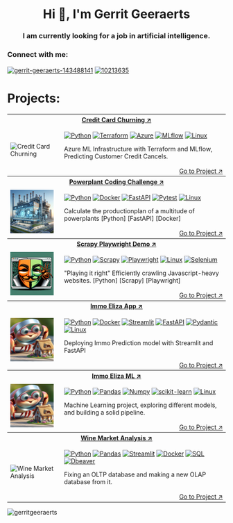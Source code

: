 <h1 align="center">Hi 👋, I'm Gerrit Geeraerts</h1>
<h3 align="center">I am currently looking for a job in artificial intelligence.</h3>

<h3 align="left">Connect with me:</h3>
<p align="left">
<a href="https://linkedin.com/in/gerrit-geeraerts-143488141" target="blank"><img align="center" src="https://raw.githubusercontent.com/rahuldkjain/github-profile-readme-generator/master/src/images/icons/Social/linked-in-alt.svg" alt="gerrit-geeraerts-143488141" height="30" width="40" /></a>
<a href="https://stackoverflow.com/users/10213635" target="blank"><img align="center" src="https://raw.githubusercontent.com/rahuldkjain/github-profile-readme-generator/master/src/images/icons/Social/stack-overflow.svg" alt="10213635" height="30" width="40" /></a>
</p>
<h1>Projects:</h1>
<table>
<tr style="margin-top:10px;">
    <th colspan="2" style="text-align: center;">
      <a href="https://github.com/GerritGeeraerts/churning" target="_blank">Credit Card Churning ↗</a>
    </th>
  </tr>
  <tr>
    <td>
      <img src="" alt="Credit Card Churning" width="100" height="100">
    </td>
    <td>
      <p dir="auto"><a target="_blank" rel="noopener noreferrer nofollow" href="https://camo.githubusercontent.com/0562f16a4ae7e35dae6087bf8b7805fb7e664a9e7e20ae6d163d94e56b94f32d/68747470733a2f2f696d672e736869656c64732e696f2f62616467652f707974686f6e2d3336373041303f7374796c653d666f722d7468652d6261646765266c6f676f3d707974686f6e266c6f676f436f6c6f723d666664643534"><img src="https://camo.githubusercontent.com/0562f16a4ae7e35dae6087bf8b7805fb7e664a9e7e20ae6d163d94e56b94f32d/68747470733a2f2f696d672e736869656c64732e696f2f62616467652f707974686f6e2d3336373041303f7374796c653d666f722d7468652d6261646765266c6f676f3d707974686f6e266c6f676f436f6c6f723d666664643534" alt="Python" data-canonical-src="https://img.shields.io/badge/python-3670A0?style=for-the-badge&amp;logo=python&amp;logoColor=ffdd54" style="max-width: 100%;"></a>
<a target="_blank" rel="noopener noreferrer nofollow" href="https://camo.githubusercontent.com/cb377f38a9897bbcbe70d8da37ec2b5952e2daccf1f5554ef4f143014990bcf6/68747470733a2f2f696d672e736869656c64732e696f2f62616467652f7465727261666f726d2d3632334345343f7374796c653d666f722d7468652d6261646765266c6f676f3d7465727261666f726d266c6f676f436f6c6f723d7768697465"><img src="https://camo.githubusercontent.com/cb377f38a9897bbcbe70d8da37ec2b5952e2daccf1f5554ef4f143014990bcf6/68747470733a2f2f696d672e736869656c64732e696f2f62616467652f7465727261666f726d2d3632334345343f7374796c653d666f722d7468652d6261646765266c6f676f3d7465727261666f726d266c6f676f436f6c6f723d7768697465" alt="Terraform" data-canonical-src="https://img.shields.io/badge/terraform-623CE4?style=for-the-badge&amp;logo=terraform&amp;logoColor=white" style="max-width: 100%;"></a>
<a target="_blank" rel="noopener noreferrer nofollow" href="https://camo.githubusercontent.com/9d7ae7dec8f2cdbd7533337130f76a00915b96fb37d67d6ec01bb6ea9d08800b/68747470733a2f2f696d672e736869656c64732e696f2f62616467652f617a7572652d3030383944363f7374796c653d666f722d7468652d6261646765266c6f676f3d6d6963726f736f66742d617a757265266c6f676f436f6c6f723d7768697465"><img src="https://camo.githubusercontent.com/9d7ae7dec8f2cdbd7533337130f76a00915b96fb37d67d6ec01bb6ea9d08800b/68747470733a2f2f696d672e736869656c64732e696f2f62616467652f617a7572652d3030383944363f7374796c653d666f722d7468652d6261646765266c6f676f3d6d6963726f736f66742d617a757265266c6f676f436f6c6f723d7768697465" alt="Azure" data-canonical-src="https://img.shields.io/badge/azure-0089D6?style=for-the-badge&amp;logo=microsoft-azure&amp;logoColor=white" style="max-width: 100%;"></a>
<a target="_blank" rel="noopener noreferrer nofollow" href="https://camo.githubusercontent.com/4782248bc3c70235dff8e45086fa35dc4f80ef93a722de01f6fc9a0b78a503a8/68747470733a2f2f696d672e736869656c64732e696f2f62616467652f4d4c666c6f772d3030373742353f7374796c653d666f722d7468652d6261646765266c6f676f3d6d6c666c6f77266c6f676f436f6c6f723d7768697465"><img src="https://camo.githubusercontent.com/4782248bc3c70235dff8e45086fa35dc4f80ef93a722de01f6fc9a0b78a503a8/68747470733a2f2f696d672e736869656c64732e696f2f62616467652f4d4c666c6f772d3030373742353f7374796c653d666f722d7468652d6261646765266c6f676f3d6d6c666c6f77266c6f676f436f6c6f723d7768697465" alt="MLflow" data-canonical-src="https://img.shields.io/badge/MLflow-0077B5?style=for-the-badge&amp;logo=mlflow&amp;logoColor=white" style="max-width: 100%;"></a>
<a target="_blank" rel="noopener noreferrer nofollow" href="https://camo.githubusercontent.com/7eefb2ba052806d8a9ce69863c2eeb3b03cd5935ead7bd2e9245ae2e705a1adf/68747470733a2f2f696d672e736869656c64732e696f2f62616467652f4c696e75782d4643433632343f7374796c653d666f722d7468652d6261646765266c6f676f3d6c696e7578266c6f676f436f6c6f723d626c61636b"><img src="https://camo.githubusercontent.com/7eefb2ba052806d8a9ce69863c2eeb3b03cd5935ead7bd2e9245ae2e705a1adf/68747470733a2f2f696d672e736869656c64732e696f2f62616467652f4c696e75782d4643433632343f7374796c653d666f722d7468652d6261646765266c6f676f3d6c696e7578266c6f676f436f6c6f723d626c61636b" alt="Linux" data-canonical-src="https://img.shields.io/badge/Linux-FCC624?style=for-the-badge&amp;logo=linux&amp;logoColor=black" style="max-width: 100%;"></a></p>
      Azure ML Infrastructure with Terraform and MLflow, Predicting Customer Credit Cancels.
      <br><br>
      <a href="https://github.com/GerritGeeraerts/churning" target="_blank" style="float: right;">Go to Project ↗</a>
    </td>
  </tr>
  <tr style="border: none;">
    <th colspan="2" style="text-align: center;">
      <a href="https://github.com/GerritGeeraerts/powerplant-coding-challenge" target="_blank">Powerplant Coding Challenge ↗</a>
    </th>
  </tr>
  <tr>
    <td>
      <img src="https://github.com/GerritGeeraerts/powerplant-coding-challenge/raw/master/assets/fast_api_power_plant.jpeg" alt="Fast Api Powerplant" width="100" height="100">
    </td>
    <td>
      <p dir="auto"><a target="_blank" rel="noopener noreferrer nofollow" href="https://camo.githubusercontent.com/0562f16a4ae7e35dae6087bf8b7805fb7e664a9e7e20ae6d163d94e56b94f32d/68747470733a2f2f696d672e736869656c64732e696f2f62616467652f707974686f6e2d3336373041303f7374796c653d666f722d7468652d6261646765266c6f676f3d707974686f6e266c6f676f436f6c6f723d666664643534"><img src="https://camo.githubusercontent.com/0562f16a4ae7e35dae6087bf8b7805fb7e664a9e7e20ae6d163d94e56b94f32d/68747470733a2f2f696d672e736869656c64732e696f2f62616467652f707974686f6e2d3336373041303f7374796c653d666f722d7468652d6261646765266c6f676f3d707974686f6e266c6f676f436f6c6f723d666664643534" alt="Python" data-canonical-src="https://img.shields.io/badge/python-3670A0?style=for-the-badge&amp;logo=python&amp;logoColor=ffdd54" style="max-width: 100%;"></a>
<a target="_blank" rel="noopener noreferrer nofollow" href="https://camo.githubusercontent.com/8396abd667a0eca7d28cdb29ec63b6bf29a7854c7c3d467e6ece648c7e9b81e1/68747470733a2f2f696d672e736869656c64732e696f2f62616467652f646f636b65722d2532333064623765642e7376673f7374796c653d666f722d7468652d6261646765266c6f676f3d646f636b6572266c6f676f436f6c6f723d7768697465"><img src="https://camo.githubusercontent.com/8396abd667a0eca7d28cdb29ec63b6bf29a7854c7c3d467e6ece648c7e9b81e1/68747470733a2f2f696d672e736869656c64732e696f2f62616467652f646f636b65722d2532333064623765642e7376673f7374796c653d666f722d7468652d6261646765266c6f676f3d646f636b6572266c6f676f436f6c6f723d7768697465" alt="Docker" data-canonical-src="https://img.shields.io/badge/docker-%230db7ed.svg?style=for-the-badge&amp;logo=docker&amp;logoColor=white" style="max-width: 100%;"></a>
<a target="_blank" rel="noopener noreferrer nofollow" href="https://camo.githubusercontent.com/6d56faef03529ac56db4d6f0945f8deff412674e8ce7a77791fd7e41b771ac4b/68747470733a2f2f696d672e736869656c64732e696f2f62616467652f466173744150492d3030353537313f7374796c653d666f722d7468652d6261646765266c6f676f3d66617374617069"><img src="https://camo.githubusercontent.com/6d56faef03529ac56db4d6f0945f8deff412674e8ce7a77791fd7e41b771ac4b/68747470733a2f2f696d672e736869656c64732e696f2f62616467652f466173744150492d3030353537313f7374796c653d666f722d7468652d6261646765266c6f676f3d66617374617069" alt="FastAPI" data-canonical-src="https://img.shields.io/badge/FastAPI-005571?style=for-the-badge&amp;logo=fastapi" style="max-width: 100%;"></a>
<a target="_blank" rel="noopener noreferrer nofollow" href="https://camo.githubusercontent.com/17bb91e75763b5a083e57da6186a2ddf7df43a11be899fd29ee5aba826d92d9b/68747470733a2f2f696d672e736869656c64732e696f2f62616467652f7079746573742d3336373041303f7374796c653d666f722d7468652d6261646765266c6f676f3d707974657374266c6f676f436f6c6f723d666664643534"><img src="https://camo.githubusercontent.com/17bb91e75763b5a083e57da6186a2ddf7df43a11be899fd29ee5aba826d92d9b/68747470733a2f2f696d672e736869656c64732e696f2f62616467652f7079746573742d3336373041303f7374796c653d666f722d7468652d6261646765266c6f676f3d707974657374266c6f676f436f6c6f723d666664643534" alt="Pytest" data-canonical-src="https://img.shields.io/badge/pytest-3670A0?style=for-the-badge&amp;logo=pytest&amp;logoColor=ffdd54" style="max-width: 100%;"></a>
<a target="_blank" rel="noopener noreferrer nofollow" href="https://camo.githubusercontent.com/7eefb2ba052806d8a9ce69863c2eeb3b03cd5935ead7bd2e9245ae2e705a1adf/68747470733a2f2f696d672e736869656c64732e696f2f62616467652f4c696e75782d4643433632343f7374796c653d666f722d7468652d6261646765266c6f676f3d6c696e7578266c6f676f436f6c6f723d626c61636b"><img src="https://camo.githubusercontent.com/7eefb2ba052806d8a9ce69863c2eeb3b03cd5935ead7bd2e9245ae2e705a1adf/68747470733a2f2f696d672e736869656c64732e696f2f62616467652f4c696e75782d4643433632343f7374796c653d666f722d7468652d6261646765266c6f676f3d6c696e7578266c6f676f436f6c6f723d626c61636b" alt="Linux" data-canonical-src="https://img.shields.io/badge/Linux-FCC624?style=for-the-badge&amp;logo=linux&amp;logoColor=black" style="max-width: 100%;"></a></p>
      Calculate the productionplan of a multitude of powerplants [Python] [FastAPI] [Docker] 
      <br><br>
      <a href="https://github.com/GerritGeeraerts/powerplant-coding-challenge" target="_blank" style="float: right;">Go to Project ↗</a>
    </td>
  </tr>
  <tr style="margin-top:10px;">
    <th colspan="2" style="text-align: center;">
      <a href="https://github.com/GerritGeeraerts/scrapy-playwright-demo" target="_blank">Scrapy Playwright Demo ↗</a>
    </th>
  </tr>
  <tr>
    <td>
      <img src="https://github.com/GerritGeeraerts/scrapy-playwright-demo/raw/main/assets/scrapy-playwright.png" alt="Scrapy Playwright Demo" width="100" height="100">
    </td>
    <td>
      <p dir="auto"><a target="_blank" rel="noopener noreferrer nofollow" href="https://camo.githubusercontent.com/0562f16a4ae7e35dae6087bf8b7805fb7e664a9e7e20ae6d163d94e56b94f32d/68747470733a2f2f696d672e736869656c64732e696f2f62616467652f707974686f6e2d3336373041303f7374796c653d666f722d7468652d6261646765266c6f676f3d707974686f6e266c6f676f436f6c6f723d666664643534"><img src="https://camo.githubusercontent.com/0562f16a4ae7e35dae6087bf8b7805fb7e664a9e7e20ae6d163d94e56b94f32d/68747470733a2f2f696d672e736869656c64732e696f2f62616467652f707974686f6e2d3336373041303f7374796c653d666f722d7468652d6261646765266c6f676f3d707974686f6e266c6f676f436f6c6f723d666664643534" alt="Python" data-canonical-src="https://img.shields.io/badge/python-3670A0?style=for-the-badge&amp;logo=python&amp;logoColor=ffdd54" style="max-width: 100%;"></a>
<a target="_blank" rel="noopener noreferrer nofollow" href="https://camo.githubusercontent.com/4abda986c2314849b5513048d6d4ce32914e646d5aacbd2dae8dbcda6a23a0ea/68747470733a2f2f696d672e736869656c64732e696f2f62616467652f7363726170792d3530393632643f7374796c653d666f722d7468652d6261646765266c6f676f3d736372617079266c6f676f436f6c6f723d7768697465"><img src="https://camo.githubusercontent.com/4abda986c2314849b5513048d6d4ce32914e646d5aacbd2dae8dbcda6a23a0ea/68747470733a2f2f696d672e736869656c64732e696f2f62616467652f7363726170792d3530393632643f7374796c653d666f722d7468652d6261646765266c6f676f3d736372617079266c6f676f436f6c6f723d7768697465" alt="Scrapy" data-canonical-src="https://img.shields.io/badge/scrapy-50962d?style=for-the-badge&amp;logo=scrapy&amp;logoColor=white" style="max-width: 100%;"></a>
<a target="_blank" rel="noopener noreferrer nofollow" href="https://camo.githubusercontent.com/db3dc579d541cbbf5a11ef260e28b7c28eb8918868cdcb7215907c6c40e02731/68747470733a2f2f696d672e736869656c64732e696f2f62616467652f506c61797772696768742d3262333133373f7374796c653d666f722d7468652d6261646765266c6f676f3d706c6179777269676874266c6f676f436f6c6f723d6f72616e6765"><img src="https://camo.githubusercontent.com/db3dc579d541cbbf5a11ef260e28b7c28eb8918868cdcb7215907c6c40e02731/68747470733a2f2f696d672e736869656c64732e696f2f62616467652f506c61797772696768742d3262333133373f7374796c653d666f722d7468652d6261646765266c6f676f3d706c6179777269676874266c6f676f436f6c6f723d6f72616e6765" alt="Playwright" data-canonical-src="https://img.shields.io/badge/Playwright-2b3137?style=for-the-badge&amp;logo=playwright&amp;logoColor=orange" style="max-width: 100%;"></a>
<a target="_blank" rel="noopener noreferrer nofollow" href="https://camo.githubusercontent.com/7eefb2ba052806d8a9ce69863c2eeb3b03cd5935ead7bd2e9245ae2e705a1adf/68747470733a2f2f696d672e736869656c64732e696f2f62616467652f4c696e75782d4643433632343f7374796c653d666f722d7468652d6261646765266c6f676f3d6c696e7578266c6f676f436f6c6f723d626c61636b"><img src="https://camo.githubusercontent.com/7eefb2ba052806d8a9ce69863c2eeb3b03cd5935ead7bd2e9245ae2e705a1adf/68747470733a2f2f696d672e736869656c64732e696f2f62616467652f4c696e75782d4643433632343f7374796c653d666f722d7468652d6261646765266c6f676f3d6c696e7578266c6f676f436f6c6f723d626c61636b" alt="Linux" data-canonical-src="https://img.shields.io/badge/Linux-FCC624?style=for-the-badge&amp;logo=linux&amp;logoColor=black" style="max-width: 100%;"></a>
<a target="_blank" rel="noopener noreferrer nofollow" href="https://camo.githubusercontent.com/031070f64e275da671ba401e1408816cced59a0d7e0b223577fa5c182af7ea19/68747470733a2f2f696d672e736869656c64732e696f2f62616467652f2d73656c656e69756d2d6165616561653f7374796c653d666f722d7468652d6261646765266c6f676f3d73656c656e69756d266c6f676f436f6c6f723d7768697465"><img src="https://camo.githubusercontent.com/031070f64e275da671ba401e1408816cced59a0d7e0b223577fa5c182af7ea19/68747470733a2f2f696d672e736869656c64732e696f2f62616467652f2d73656c656e69756d2d6165616561653f7374796c653d666f722d7468652d6261646765266c6f676f3d73656c656e69756d266c6f676f436f6c6f723d7768697465" alt="Selenium" data-canonical-src="https://img.shields.io/badge/-selenium-aeaeae?style=for-the-badge&amp;logo=selenium&amp;logoColor=white" style="max-width: 100%;"></a></p>
      "Playing it right" Efficiently crawling Javascript-heavy websites. [Python] [Scrapy] [Playwright]
      <br><br>
      <a href="https://github.com/GerritGeeraerts/scrapy-playwright-demo" target="_blank" style="float: right;">Go to Project ↗</a>
    </td>
  </tr>

<tr>
  <th colspan="2" style="text-align: center;"><a href="https://github.com/GerritGeeraerts/immo-eliza-app" target="_blank">Immo Eliza App ↗</a></th>
</tr>
<tr>
  <td>
    <img src="https://github.com/GerritGeeraerts/immo-eliza-ml/raw/master/assets/charlie.png" alt="Immo Eliza App" width="100" height="100">
  </td>
  <td>
    <p dir="auto"><a target="_blank" rel="noopener noreferrer nofollow" href="https://camo.githubusercontent.com/0562f16a4ae7e35dae6087bf8b7805fb7e664a9e7e20ae6d163d94e56b94f32d/68747470733a2f2f696d672e736869656c64732e696f2f62616467652f707974686f6e2d3336373041303f7374796c653d666f722d7468652d6261646765266c6f676f3d707974686f6e266c6f676f436f6c6f723d666664643534"><img src="https://camo.githubusercontent.com/0562f16a4ae7e35dae6087bf8b7805fb7e664a9e7e20ae6d163d94e56b94f32d/68747470733a2f2f696d672e736869656c64732e696f2f62616467652f707974686f6e2d3336373041303f7374796c653d666f722d7468652d6261646765266c6f676f3d707974686f6e266c6f676f436f6c6f723d666664643534" alt="Python" data-canonical-src="https://img.shields.io/badge/python-3670A0?style=for-the-badge&amp;logo=python&amp;logoColor=ffdd54" style="max-width: 100%;"></a>
<a target="_blank" rel="noopener noreferrer nofollow" href="https://camo.githubusercontent.com/cab240f85acd73c8eca7b1f3b8bb06ef0c4357e99f29b0c71f7d6e621909b32c/68747470733a2f2f696d672e736869656c64732e696f2f62616467652f446f636b65722d3234393645443f7374796c653d666f722d7468652d6261646765266c6f676f3d646f636b6572266c6f676f436f6c6f723d7768697465"><img src="https://camo.githubusercontent.com/cab240f85acd73c8eca7b1f3b8bb06ef0c4357e99f29b0c71f7d6e621909b32c/68747470733a2f2f696d672e736869656c64732e696f2f62616467652f446f636b65722d3234393645443f7374796c653d666f722d7468652d6261646765266c6f676f3d646f636b6572266c6f676f436f6c6f723d7768697465" alt="Docker" data-canonical-src="https://img.shields.io/badge/Docker-2496ED?style=for-the-badge&amp;logo=docker&amp;logoColor=white" style="max-width: 100%;"></a>
<a target="_blank" rel="noopener noreferrer nofollow" href="https://camo.githubusercontent.com/121d8055ce25931b33557341b1397ec6721dca05b7f07978cbf3c9b9f4509b13/68747470733a2f2f696d672e736869656c64732e696f2f62616467652f53747265616d6c69742d4646344234423f7374796c653d666f722d7468652d6261646765266c6f676f3d73747265616d6c6974266c6f676f436f6c6f723d7768697465"><img src="https://camo.githubusercontent.com/121d8055ce25931b33557341b1397ec6721dca05b7f07978cbf3c9b9f4509b13/68747470733a2f2f696d672e736869656c64732e696f2f62616467652f53747265616d6c69742d4646344234423f7374796c653d666f722d7468652d6261646765266c6f676f3d73747265616d6c6974266c6f676f436f6c6f723d7768697465" alt="Streamlit" data-canonical-src="https://img.shields.io/badge/Streamlit-FF4B4B?style=for-the-badge&amp;logo=streamlit&amp;logoColor=white" style="max-width: 100%;"></a>
<a target="_blank" rel="noopener noreferrer nofollow" href="https://camo.githubusercontent.com/a5263c525c2b1260b92341082f449127891098ea4b54c55b3e601d5f03f98955/68747470733a2f2f696d672e736869656c64732e696f2f62616467652f466173744150492d3030393638383f7374796c653d666f722d7468652d6261646765266c6f676f3d66617374617069266c6f676f436f6c6f723d7768697465"><img src="https://camo.githubusercontent.com/a5263c525c2b1260b92341082f449127891098ea4b54c55b3e601d5f03f98955/68747470733a2f2f696d672e736869656c64732e696f2f62616467652f466173744150492d3030393638383f7374796c653d666f722d7468652d6261646765266c6f676f3d66617374617069266c6f676f436f6c6f723d7768697465" alt="FastAPI" data-canonical-src="https://img.shields.io/badge/FastAPI-009688?style=for-the-badge&amp;logo=fastapi&amp;logoColor=white" style="max-width: 100%;"></a>
<a target="_blank" rel="noopener noreferrer nofollow" href="https://camo.githubusercontent.com/880791c82b618b83363a7e40bdeec2452b7926d0824a0ee8a06f32f0d9ceba85/68747470733a2f2f696d672e736869656c64732e696f2f62616467652f507964616e7469632d3333333f7374796c653d666f722d7468652d6261646765266c6f676f3d707964616e746963266c6f676f436f6c6f723d7768697465"><img src="https://camo.githubusercontent.com/880791c82b618b83363a7e40bdeec2452b7926d0824a0ee8a06f32f0d9ceba85/68747470733a2f2f696d672e736869656c64732e696f2f62616467652f507964616e7469632d3333333f7374796c653d666f722d7468652d6261646765266c6f676f3d707964616e746963266c6f676f436f6c6f723d7768697465" alt="Pydantic" data-canonical-src="https://img.shields.io/badge/Pydantic-333?style=for-the-badge&amp;logo=pydantic&amp;logoColor=white" style="max-width: 100%;"></a>
<a target="_blank" rel="noopener noreferrer nofollow" href="https://camo.githubusercontent.com/7eefb2ba052806d8a9ce69863c2eeb3b03cd5935ead7bd2e9245ae2e705a1adf/68747470733a2f2f696d672e736869656c64732e696f2f62616467652f4c696e75782d4643433632343f7374796c653d666f722d7468652d6261646765266c6f676f3d6c696e7578266c6f676f436f6c6f723d626c61636b"><img src="https://camo.githubusercontent.com/7eefb2ba052806d8a9ce69863c2eeb3b03cd5935ead7bd2e9245ae2e705a1adf/68747470733a2f2f696d672e736869656c64732e696f2f62616467652f4c696e75782d4643433632343f7374796c653d666f722d7468652d6261646765266c6f676f3d6c696e7578266c6f676f436f6c6f723d626c61636b" alt="Linux" data-canonical-src="https://img.shields.io/badge/Linux-FCC624?style=for-the-badge&amp;logo=linux&amp;logoColor=black" style="max-width: 100%;"></a></p>
    Deploying Immo Prediction model with Streamlit and FastAPI
    <br><br>
    <a href="https://github.com/GerritGeeraerts/immo-eliza-app" target="_blank" style="float: right;">Go to Project ↗</a>
  </td>
</tr>

<tr>
  <th colspan="2" style="text-align: center;"><a href="https://github.com/GerritGeeraerts/immo-eliza-ml" target="_blank">Immo Eliza ML ↗</a></th>
</tr>
<tr>
  <td>
    <img src="https://github.com/GerritGeeraerts/immo-eliza-ml/raw/master/assets/charlie.png" alt="Immo Eliza ML" width="100" height="100">
  </td>
  <td>
    <p dir="auto"><a target="_blank" rel="noopener noreferrer nofollow" href="https://camo.githubusercontent.com/0562f16a4ae7e35dae6087bf8b7805fb7e664a9e7e20ae6d163d94e56b94f32d/68747470733a2f2f696d672e736869656c64732e696f2f62616467652f707974686f6e2d3336373041303f7374796c653d666f722d7468652d6261646765266c6f676f3d707974686f6e266c6f676f436f6c6f723d666664643534"><img src="https://camo.githubusercontent.com/0562f16a4ae7e35dae6087bf8b7805fb7e664a9e7e20ae6d163d94e56b94f32d/68747470733a2f2f696d672e736869656c64732e696f2f62616467652f707974686f6e2d3336373041303f7374796c653d666f722d7468652d6261646765266c6f676f3d707974686f6e266c6f676f436f6c6f723d666664643534" alt="Python" data-canonical-src="https://img.shields.io/badge/python-3670A0?style=for-the-badge&amp;logo=python&amp;logoColor=ffdd54" style="max-width: 100%;"></a>
<a target="_blank" rel="noopener noreferrer nofollow" href="https://camo.githubusercontent.com/a0b9c64c381d33217c7bfcd925f5eb12d66a539e11fd621bdb6e1ef6d7f3d0f3/68747470733a2f2f696d672e736869656c64732e696f2f62616467652f70616e6461732d3135303435383f7374796c653d666f722d7468652d6261646765266c6f676f3d70616e646173266c6f676f436f6c6f723d7768697465"><img src="https://camo.githubusercontent.com/a0b9c64c381d33217c7bfcd925f5eb12d66a539e11fd621bdb6e1ef6d7f3d0f3/68747470733a2f2f696d672e736869656c64732e696f2f62616467652f70616e6461732d3135303435383f7374796c653d666f722d7468652d6261646765266c6f676f3d70616e646173266c6f676f436f6c6f723d7768697465" alt="Pandas" data-canonical-src="https://img.shields.io/badge/pandas-150458?style=for-the-badge&amp;logo=pandas&amp;logoColor=white" style="max-width: 100%;"></a>
<a target="_blank" rel="noopener noreferrer nofollow" href="https://camo.githubusercontent.com/1318dd7e307848664d45ca0af261158fe408e9f2d7e8a88a26115901c603ea04/68747470733a2f2f696d672e736869656c64732e696f2f62616467652f6e756d70792d3031333234333f7374796c653d666f722d7468652d6261646765266c6f676f3d6e756d7079266c6f676f436f6c6f723d7768697465"><img src="https://camo.githubusercontent.com/1318dd7e307848664d45ca0af261158fe408e9f2d7e8a88a26115901c603ea04/68747470733a2f2f696d672e736869656c64732e696f2f62616467652f6e756d70792d3031333234333f7374796c653d666f722d7468652d6261646765266c6f676f3d6e756d7079266c6f676f436f6c6f723d7768697465" alt="Numpy" data-canonical-src="https://img.shields.io/badge/numpy-013243?style=for-the-badge&amp;logo=numpy&amp;logoColor=white" style="max-width: 100%;"></a>
<a target="_blank" rel="noopener noreferrer nofollow" href="https://camo.githubusercontent.com/c484268661eef28f84e4888611778267794c78a0b2df7f16025d3f85f6227225/68747470733a2f2f696d672e736869656c64732e696f2f62616467652f7363696b69745f6c6561726e2d4637393331453f7374796c653d666f722d7468652d6261646765266c6f676f3d7363696b69742d6c6561726e266c6f676f436f6c6f723d7768697465"><img src="https://camo.githubusercontent.com/c484268661eef28f84e4888611778267794c78a0b2df7f16025d3f85f6227225/68747470733a2f2f696d672e736869656c64732e696f2f62616467652f7363696b69745f6c6561726e2d4637393331453f7374796c653d666f722d7468652d6261646765266c6f676f3d7363696b69742d6c6561726e266c6f676f436f6c6f723d7768697465" alt="scikit-learn" data-canonical-src="https://img.shields.io/badge/scikit_learn-F7931E?style=for-the-badge&amp;logo=scikit-learn&amp;logoColor=white" style="max-width: 100%;"></a>
<a target="_blank" rel="noopener noreferrer nofollow" href="https://camo.githubusercontent.com/7eefb2ba052806d8a9ce69863c2eeb3b03cd5935ead7bd2e9245ae2e705a1adf/68747470733a2f2f696d672e736869656c64732e696f2f62616467652f4c696e75782d4643433632343f7374796c653d666f722d7468652d6261646765266c6f676f3d6c696e7578266c6f676f436f6c6f723d626c61636b"><img src="https://camo.githubusercontent.com/7eefb2ba052806d8a9ce69863c2eeb3b03cd5935ead7bd2e9245ae2e705a1adf/68747470733a2f2f696d672e736869656c64732e696f2f62616467652f4c696e75782d4643433632343f7374796c653d666f722d7468652d6261646765266c6f676f3d6c696e7578266c6f676f436f6c6f723d626c61636b" alt="Linux" data-canonical-src="https://img.shields.io/badge/Linux-FCC624?style=for-the-badge&amp;logo=linux&amp;logoColor=black" style="max-width: 100%;"></a></p>
    Machine Learning project, exploring different models, and building a solid pipeline.
    <br><br>
    <a href="https://github.com/GerritGeeraerts/immo-eliza-ml" target="_blank" style="float: right;">Go to Project ↗</a>
  </td>
</tr>

<tr>
  <th colspan="2" style="text-align: center;"><a href="https://github.com/miguelallgood/wine-market-analysis/tree/main" target="_blank">Wine Market Analysis ↗</a></th>
</tr>
<tr>
  <td>
    <img src="https://github.com/miguelallgood/wine-market-analysis/blob/main/assets/wine_project.png?raw=true" alt="Wine Market Analysis" width="100" height="100">
  </td>
  <td>
    <p dir="auto"><a target="_blank" rel="noopener noreferrer nofollow" href="https://camo.githubusercontent.com/0562f16a4ae7e35dae6087bf8b7805fb7e664a9e7e20ae6d163d94e56b94f32d/68747470733a2f2f696d672e736869656c64732e696f2f62616467652f707974686f6e2d3336373041303f7374796c653d666f722d7468652d6261646765266c6f676f3d707974686f6e266c6f676f436f6c6f723d666664643534"><img src="https://camo.githubusercontent.com/0562f16a4ae7e35dae6087bf8b7805fb7e664a9e7e20ae6d163d94e56b94f32d/68747470733a2f2f696d672e736869656c64732e696f2f62616467652f707974686f6e2d3336373041303f7374796c653d666f722d7468652d6261646765266c6f676f3d707974686f6e266c6f676f436f6c6f723d666664643534" alt="Python" data-canonical-src="https://img.shields.io/badge/python-3670A0?style=for-the-badge&amp;logo=python&amp;logoColor=ffdd54" style="max-width: 100%;"></a>
<a target="_blank" rel="noopener noreferrer nofollow" href="https://camo.githubusercontent.com/a0b9c64c381d33217c7bfcd925f5eb12d66a539e11fd621bdb6e1ef6d7f3d0f3/68747470733a2f2f696d672e736869656c64732e696f2f62616467652f70616e6461732d3135303435383f7374796c653d666f722d7468652d6261646765266c6f676f3d70616e646173266c6f676f436f6c6f723d7768697465"><img src="https://camo.githubusercontent.com/a0b9c64c381d33217c7bfcd925f5eb12d66a539e11fd621bdb6e1ef6d7f3d0f3/68747470733a2f2f696d672e736869656c64732e696f2f62616467652f70616e6461732d3135303435383f7374796c653d666f722d7468652d6261646765266c6f676f3d70616e646173266c6f676f436f6c6f723d7768697465" alt="Pandas" data-canonical-src="https://img.shields.io/badge/pandas-150458?style=for-the-badge&amp;logo=pandas&amp;logoColor=white" style="max-width: 100%;"></a>
<a target="_blank" rel="noopener noreferrer nofollow" href="https://camo.githubusercontent.com/b428d9d4c8566c5f6765875159229855933beb84e0d5c00e35033ddec8363d39/68747470733a2f2f696d672e736869656c64732e696f2f62616467652f73747265616d6c69742d4646344234423f7374796c653d666f722d7468652d6261646765266c6f676f3d73747265616d6c6974266c6f676f436f6c6f723d7768697465"><img src="https://camo.githubusercontent.com/b428d9d4c8566c5f6765875159229855933beb84e0d5c00e35033ddec8363d39/68747470733a2f2f696d672e736869656c64732e696f2f62616467652f73747265616d6c69742d4646344234423f7374796c653d666f722d7468652d6261646765266c6f676f3d73747265616d6c6974266c6f676f436f6c6f723d7768697465" alt="Streamlit" data-canonical-src="https://img.shields.io/badge/streamlit-FF4B4B?style=for-the-badge&amp;logo=streamlit&amp;logoColor=white" style="max-width: 100%;"></a>
<a target="_blank" rel="noopener noreferrer nofollow" href="https://camo.githubusercontent.com/1b25b52e4fb315296db2bc86c5b817860b8d0636cce6796ea36fcdc4a503eeb1/68747470733a2f2f696d672e736869656c64732e696f2f62616467652f646f636b65722d3234393645443f7374796c653d666f722d7468652d6261646765266c6f676f3d646f636b6572266c6f676f436f6c6f723d7768697465"><img src="https://camo.githubusercontent.com/1b25b52e4fb315296db2bc86c5b817860b8d0636cce6796ea36fcdc4a503eeb1/68747470733a2f2f696d672e736869656c64732e696f2f62616467652f646f636b65722d3234393645443f7374796c653d666f722d7468652d6261646765266c6f676f3d646f636b6572266c6f676f436f6c6f723d7768697465" alt="Docker" data-canonical-src="https://img.shields.io/badge/docker-2496ED?style=for-the-badge&amp;logo=docker&amp;logoColor=white" style="max-width: 100%;"></a>
<a target="_blank" rel="noopener noreferrer nofollow" href="https://camo.githubusercontent.com/cf2851dfa84e4058710940ea1ecb57a5cdd9a6392fa877e8d1de6a5aba892a5b/68747470733a2f2f696d672e736869656c64732e696f2f62616467652f73716c2d3030334235373f7374796c653d666f722d7468652d6261646765266c6f676f3d73716c266c6f676f436f6c6f723d7768697465"><img src="https://camo.githubusercontent.com/cf2851dfa84e4058710940ea1ecb57a5cdd9a6392fa877e8d1de6a5aba892a5b/68747470733a2f2f696d672e736869656c64732e696f2f62616467652f73716c2d3030334235373f7374796c653d666f722d7468652d6261646765266c6f676f3d73716c266c6f676f436f6c6f723d7768697465" alt="SQL" data-canonical-src="https://img.shields.io/badge/sql-003B57?style=for-the-badge&amp;logo=sql&amp;logoColor=white" style="max-width: 100%;"></a>
<a target="_blank" rel="noopener noreferrer nofollow" href="https://camo.githubusercontent.com/98fee68ca328ad72857230569649bb32e6fe33e4c6cb4fd9c54b29dc5dd9cc9b/68747470733a2f2f696d672e736869656c64732e696f2f62616467652f646265617665722d3030373643323f7374796c653d666f722d7468652d6261646765266c6f676f3d64626561766572266c6f676f436f6c6f723d7768697465"><img src="https://camo.githubusercontent.com/98fee68ca328ad72857230569649bb32e6fe33e4c6cb4fd9c54b29dc5dd9cc9b/68747470733a2f2f696d672e736869656c64732e696f2f62616467652f646265617665722d3030373643323f7374796c653d666f722d7468652d6261646765266c6f676f3d64626561766572266c6f676f436f6c6f723d7768697465" alt="Dbeaver" data-canonical-src="https://img.shields.io/badge/dbeaver-0076C2?style=for-the-badge&amp;logo=dbeaver&amp;logoColor=white" style="max-width: 100%;"></a></p>
    Fixing an OLTP database and making a new OLAP database from it.
    <br><br>
    <a href="https://github.com/miguelallgood/wine-market-analysis/tree/main" target="_blank" style="float: right;">Go to Project ↗</a>
  </td>
</tr>
</table>

<p align="left"> <img src="https://komarev.com/ghpvc/?username=gerritgeeraerts&label=Profile%20views&color=0e75b6&style=flat" alt="gerritgeeraerts" /> </p>

